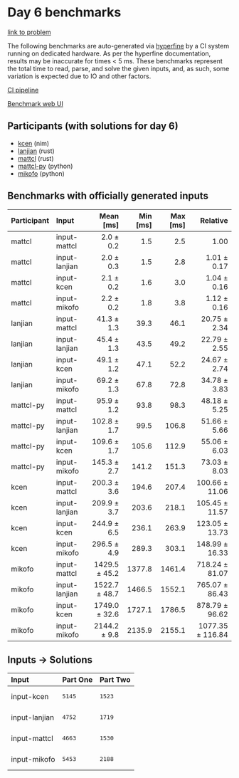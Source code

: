# Day 6 benchmarks

[link to problem](https://adventofcode.com/2024/day/6)

The following benchmarks are auto-generated via
[hyperfine](https://github.com/sharkdp/hyperfine) by a CI system running on
dedicated hardware. As per the hyperfine documentation, results may be
inaccurate for times < 5 ms. These benchmarks represent the total time to read,
parse, and solve the given inputs, and, as such, some variation is expected due
to IO and other factors.

[CI pipeline](http://ci.papercode.net:8080/teams/main/pipelines/aoc2024)

[Benchmark web UI](https://aoc.ancalagon.black)


## Participants (with solutions for day 6)

- [kcen](https://github.com/kcen/aoc2024) (nim)
- [lanjian](https://github.com/lanjian/aoc-2024) (rust)
- [mattcl](https://github.com/mattcl/aoc2024) (rust)
- [mattcl-py](https://github.com/mattcl/aoc2024-py) (python)
- [mikofo](https://github.com/mikofo/aoc2024) (python)


## Benchmarks with officially generated inputs

| Participant | Input | Mean [ms] | Min [ms] | Max [ms] | Relative |
|:---|:---|---:|---:|---:|---:|
| mattcl | input-mattcl | 2.0 ± 0.2 | 1.5 | 2.5 | 1.00 |
| mattcl | input-lanjian | 2.0 ± 0.3 | 1.5 | 2.8 | 1.01 ± 0.17 |
| mattcl | input-kcen | 2.1 ± 0.2 | 1.6 | 3.0 | 1.04 ± 0.16 |
| mattcl | input-mikofo | 2.2 ± 0.2 | 1.8 | 3.8 | 1.12 ± 0.16 |
| lanjian | input-mattcl | 41.3 ± 1.3 | 39.3 | 46.1 | 20.75 ± 2.34 |
| lanjian | input-lanjian | 45.4 ± 1.3 | 43.5 | 49.2 | 22.79 ± 2.55 |
| lanjian | input-kcen | 49.1 ± 1.2 | 47.1 | 52.2 | 24.67 ± 2.74 |
| lanjian | input-mikofo | 69.2 ± 1.3 | 67.8 | 72.8 | 34.78 ± 3.83 |
| mattcl-py | input-mattcl | 95.9 ± 1.2 | 93.8 | 98.3 | 48.18 ± 5.25 |
| mattcl-py | input-lanjian | 102.8 ± 1.7 | 99.5 | 106.8 | 51.66 ± 5.66 |
| mattcl-py | input-kcen | 109.6 ± 1.7 | 105.6 | 112.9 | 55.06 ± 6.03 |
| mattcl-py | input-mikofo | 145.3 ± 2.7 | 141.2 | 151.3 | 73.03 ± 8.03 |
| kcen | input-mattcl | 200.3 ± 3.6 | 194.6 | 207.4 | 100.66 ± 11.06 |
| kcen | input-lanjian | 209.9 ± 3.7 | 203.6 | 218.1 | 105.45 ± 11.57 |
| kcen | input-kcen | 244.9 ± 6.5 | 236.1 | 263.9 | 123.05 ± 13.73 |
| kcen | input-mikofo | 296.5 ± 4.9 | 289.3 | 303.1 | 148.99 ± 16.33 |
| mikofo | input-mattcl | 1429.5 ± 45.2 | 1377.8 | 1461.4 | 718.24 ± 81.07 |
| mikofo | input-lanjian | 1522.7 ± 48.7 | 1466.5 | 1552.1 | 765.07 ± 86.43 |
| mikofo | input-kcen | 1749.0 ± 32.6 | 1727.1 | 1786.5 | 878.79 ± 96.62 |
| mikofo | input-mikofo | 2144.2 ± 9.8 | 2135.9 | 2155.1 | 1077.35 ± 116.84 |


## Inputs -> Solutions

| Input | Part One | Part Two |
|:---|:---|:---|
|input-kcen|<pre>5145</pre>|<pre>1523</pre>|
|input-lanjian|<pre>4752</pre>|<pre>1719</pre>|
|input-mattcl|<pre>4663</pre>|<pre>1530</pre>|
|input-mikofo|<pre>5453</pre>|<pre>2188</pre>|